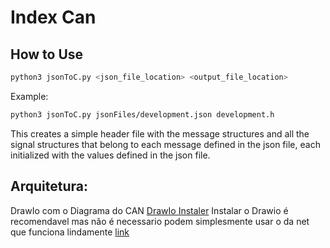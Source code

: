# Index Can

## How to Use
```bash
python3 jsonToC.py <json_file_location> <output_file_location>
```

Example:
```bash
python3 jsonToC.py jsonFiles/development.json development.h
```

This creates a simple header file with the message structures and all the 
signal structures that belong to each message defined in the json file,
each initialized with the values defined in the json file.


## Arquitetura:
DrawIo com o Diagrama do CAN [DrawIo Instaler](https://github.com/jgraph/drawio-desktop/releases/tag/v24.7.5) Instalar o Drawio é recomendavel mas não é necessario podem simplesmente usar o da net que funciona lindamente [link](https://app.diagrams.net/)


